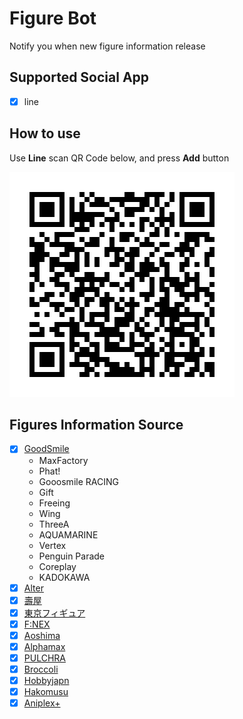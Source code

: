 # Figure Bot

Notify you when new figure information release

## Supported Social App

- [x] line

## How to use

Use **Line** scan QR Code below, and press **Add** button

![qr code](https://github.com/shana0440/figure-bot/blob/master/line_qrcode.png)

## Figures Information Source

- [x] [GoodSmile](http://www.goodsmile.info/zh)
  - MaxFactory
  - Phat!
  - Gooosmile RACING
  - Gift
  - Freeing
  - Wing
  - ThreeA
  - AQUAMARINE
  - Vertex
  - Penguin Parade
  - Coreplay
  - KADOKAWA
- [x] [Alter](https://alter-web.jp)
- [x] [壽屋](https://www.kotobukiya.co.jp)
- [x] [東京フィギュア](https://tokyofigure.jp)
- [x] [F:NEX](https://fnex.jp)
- [x] [Aoshima](http://www.aoshima-bk.co.jp)
- [x] [Alphamax](http://alphamax.jp)
- [x] [PULCHRA](https://pulc.jp)
- [x] [Broccoli](https://www.broccoli.co.jp)
- [x] [Hobbyjapn](https://hobbyjapan.co.jp)
- [x] [Hakomusu](https://www.hakomusu.jp/index.html)
- [x] [Aniplex+](https://www.aniplexplus.com/search?initGenres=4)
